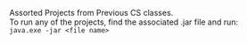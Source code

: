 Assorted Projects from Previous CS classes.   
To run any of the projects, find the associated .jar file and run:   
```java.exe -jar <file name>```   
